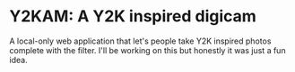 # Y2KAM: A Y2K inspired digicam

A local-only web application that let's people take Y2K inspired photos complete with the filter. I'll be working on this but honestly it was just a fun idea.